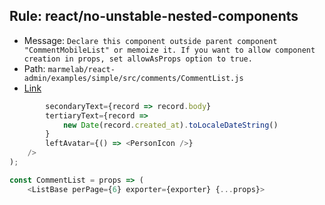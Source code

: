 ## Rule: react/no-unstable-nested-components
- Message: `Declare this component outside parent component "CommentMobileList" or memoize it. If you want to allow component creation in props, set allowAsProps option to true.`
- Path: `marmelab/react-admin/examples/simple/src/comments/CommentList.js`
- [Link](https://github.com/marmelab/react-admin/blob/HEAD/examples/simple/src/comments/CommentList.js#L208-L208)
```js
        secondaryText={record => record.body}
        tertiaryText={record =>
            new Date(record.created_at).toLocaleDateString()
        }
        leftAvatar={() => <PersonIcon />}
    />
);

const CommentList = props => (
    <ListBase perPage={6} exporter={exporter} {...props}>
```
